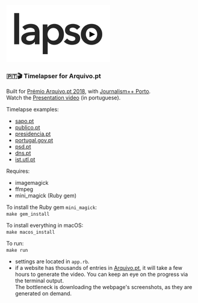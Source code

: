 ![](lapso_logo.png)  
### 🇵🇹🎬 Timelapser for Arquivo.pt

Built for [Prémio Arquivo.pt 2018](http://sobre.arquivo.pt/pt/colabore/candidatura-aos-premios-arquivo-pt-2018/), with [Journalism++ Porto](http://jplusplus.org/en/).  
Watch the [Presentation video](https://youtu.be/45GLf49cI6w) (in portuguese).  

Timelapse examples:
- [sapo.pt](https://youtu.be/CR7ZyXg0Nr4)
- [publico.pt](https://youtu.be/hrva9ieJMSE)
- [presidencia.pt](https://youtu.be/NrsCsWwzeAc)
- [portugal.gov.pt](https://youtu.be/ARKPhSnN588)
- [psd.pt](https://youtu.be/3pgul52EFSE)
- [dns.pt](https://youtu.be/UPay7KM9YeQ)
- [ist.utl.pt](https://youtu.be/-lngjRoECL4)

Requires:
- imagemagick
- ffmpeg  
- mini_magick (Ruby gem)

To install the Ruby gem ``mini_magick``:  
``make gem_install``

To install everything in macOS:  
``make macos_install``

To run:  
``make run``

- settings are located in ``app.rb``.  
- if a website has thousands of entries in [Arquivo.pt](https://arquivo.pt), it will take a few hours to generate the video. You can keep an eye on the progress via the terminal output.  
The bottleneck is downloading the webpage's screenshots, as they are generated on demand.